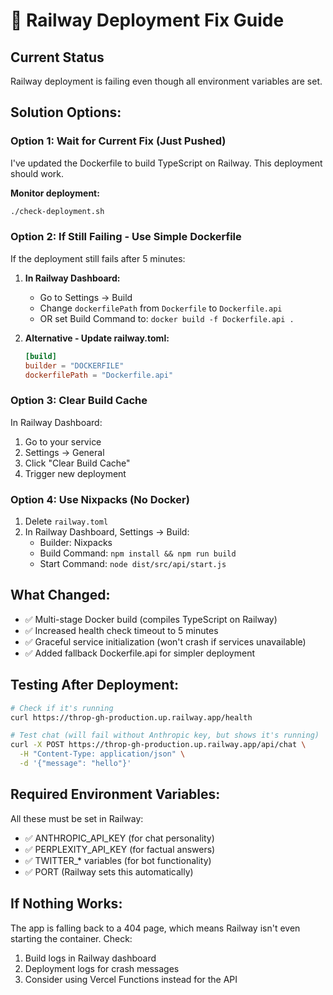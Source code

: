 # 🚨 Railway Deployment Fix Guide

## Current Status
Railway deployment is failing even though all environment variables are set.

## Solution Options:

### Option 1: Wait for Current Fix (Just Pushed)
I've updated the Dockerfile to build TypeScript on Railway. This deployment should work.

**Monitor deployment:**
```bash
./check-deployment.sh
```

### Option 2: If Still Failing - Use Simple Dockerfile
If the deployment still fails after 5 minutes:

1. **In Railway Dashboard:**
   - Go to Settings → Build
   - Change `dockerfilePath` from `Dockerfile` to `Dockerfile.api`
   - OR set Build Command to: `docker build -f Dockerfile.api .`

2. **Alternative - Update railway.toml:**
   ```toml
   [build]
   builder = "DOCKERFILE"
   dockerfilePath = "Dockerfile.api"
   ```

### Option 3: Clear Build Cache
In Railway Dashboard:
1. Go to your service
2. Settings → General
3. Click "Clear Build Cache"
4. Trigger new deployment

### Option 4: Use Nixpacks (No Docker)
1. Delete `railway.toml`
2. In Railway Dashboard, Settings → Build:
   - Builder: Nixpacks
   - Build Command: `npm install && npm run build`
   - Start Command: `node dist/src/api/start.js`

## What Changed:
- ✅ Multi-stage Docker build (compiles TypeScript on Railway)
- ✅ Increased health check timeout to 5 minutes
- ✅ Graceful service initialization (won't crash if services unavailable)
- ✅ Added fallback Dockerfile.api for simpler deployment

## Testing After Deployment:
```bash
# Check if it's running
curl https://throp-gh-production.up.railway.app/health

# Test chat (will fail without Anthropic key, but shows it's running)
curl -X POST https://throp-gh-production.up.railway.app/api/chat \
  -H "Content-Type: application/json" \
  -d '{"message": "hello"}'
```

## Required Environment Variables:
All these must be set in Railway:
- ✅ ANTHROPIC_API_KEY (for chat personality)
- ✅ PERPLEXITY_API_KEY (for factual answers)
- ✅ TWITTER_* variables (for bot functionality)
- ✅ PORT (Railway sets this automatically)

## If Nothing Works:
The app is falling back to a 404 page, which means Railway isn't even starting the container. Check:
1. Build logs in Railway dashboard
2. Deployment logs for crash messages
3. Consider using Vercel Functions instead for the API
